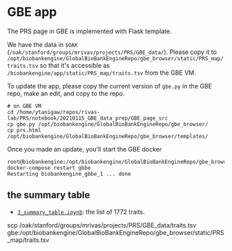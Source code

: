 # GBE app

The PRS page in GBE is implemented with Flask template.

We have the data in `$OAK` (`/oak/stanford/groups/mrivas/projects/PRS/GBE_data/`).
Please copy it to `/opt/biobankengine/GlobalBioBankEngineRepo/gbe_browser/static/PRS_map/traits.tsv`
so that it's accessible as `/biobankengine/app/static/PRS_map/traits.tsv` from the GBE VM.

To update the app, please copy the current version of `gbe.py` in the GBE repo, make an edit, and copy to the repo.

```{bash}
# on GBE VM
cd /home/ytanigaw/repos/rivas-lab/PRS/notebook/20210115_GBE_data_prep/GBE_page_src
cp gbe.py /opt/biobankengine/GlobalBioBankEngineRepo/gbe_browser/
cp prs.html /opt/biobankengine/GlobalBioBankEngineRepo/gbe_browser/templates/
```

Once you made an update, you'll start the GBE docker

```{bash}
root@biobankengine:/opt/biobankengine/GlobalBioBankEngineRepo/gbe_browser# docker-compose restart gbbe
Restarting biobankengine_gbbe_1 ... done
```

## the summary table

- [`3_summary_table.ipynb`](3_summary_table.ipynb): the list of 1772 traits.

scp /oak/stanford/groups/mrivas/projects/PRS/GBE_data/traits.tsv gbe:/opt/biobankengine/GlobalBioBankEngineRepo/gbe_browser/static/PRS_map/traits.tsv